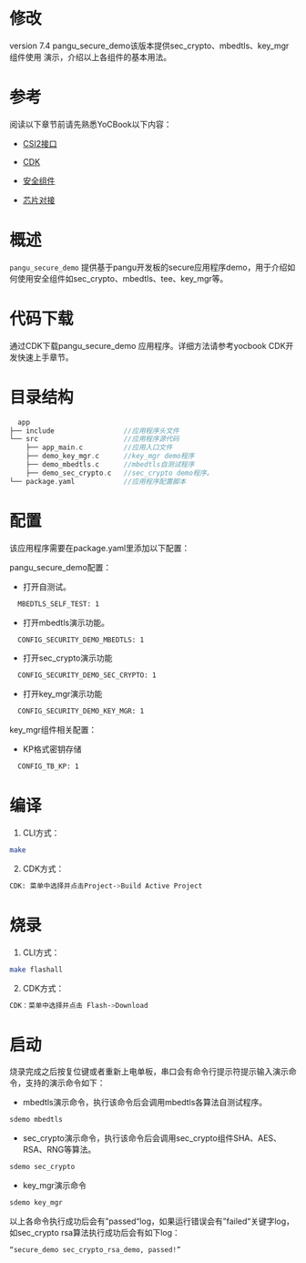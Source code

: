 # 修改

version 7.4  pangu_secure_demo该版本提供sec_crypto、mbedtls、key_mgr组件使用 演示，介绍以上各组件的基本用法。

# 参考

阅读以下章节前请先熟悉YoCBook以下内容：

- [CSI2接口](https://yoc.docs.t-head.cn/yocbook/Chapter3-AliOS/CSI%E8%AE%BE%E5%A4%87%E9%A9%B1%E5%8A%A8%E6%8E%A5%E5%8F%A3/CSI2/)

- [CDK](https://yoc.docs.t-head.cn/yocbook/Chapter2-%E5%BF%AB%E9%80%9F%E4%B8%8A%E6%89%8B%E6%8C%87%E5%BC%95/)

- [安全组件](https://yoc.docs.t-head.cn/yocbook/Chapter5-%E7%BB%84%E4%BB%B6/%E5%AE%89%E5%85%A8%E7%BB%84%E4%BB%B6/)

- [芯片对接](https://yoc.docs.t-head.cn/yocbook/Chapter8-%E8%8A%AF%E7%89%87%E5%AF%B9%E6%8E%A5/)


# 概述

`pangu_secure_demo` 提供基于pangu开发板的secure应用程序demo，用于介绍如何使用安全组件如sec_crypto、mbedtls、tee、key_mgr等。

# 代码下载
通过CDK下载pangu_secure_demo 应用程序。详细方法请参考yocbook CDK开发快速上手章节。

# 目录结构

```c
  app
├── include  				//应用程序头文件
└── src		 				//应用程序源代码
    ├── app_main.c			//应用入口文件
    ├── demo_key_mgr.c		//key_mgr demo程序
    ├── demo_mbedtls.c  	//mbedtls自测试程序
    ├── demo_sec_crypto.c   //sec_crypto demo程序。
└── package.yaml		 	//应用程序配置脚本

```

# 配置

该应用程序需要在package.yaml里添加以下配置：


  pangu_secure_demo配置：
-   打开自测试。
```bash
  MBEDTLS_SELF_TEST: 1 

```
- 打开mbedtls演示功能。
```bash
  CONFIG_SECURITY_DEMO_MBEDTLS: 1
```
- 打开sec_crypto演示功能
```bash
  CONFIG_SECURITY_DEMO_SEC_CRYPTO: 1
```
- 打开key_mgr演示功能
```bash
  CONFIG_SECURITY_DEMO_KEY_MGR: 1
```
key_mgr组件相关配置：

- KP格式密钥存储

```bash
  CONFIG_TB_KP: 1
```

# 编译

1. CLI方式：
```bash
make
```


2. CDK方式：

```bash
CDK: 菜单中选择并点击Project->Build Active Project
```

# 烧录
1. CLI方式：
```bash
make flashall
```

2. CDK方式：
```bash
CDK：菜单中选择并点击 Flash->Download
```

# 启动

烧录完成之后按复位键或者重新上电单板，串口会有命令行提示符提示输入演示命令，支持的演示命令如下：

- mbedtls演示命令，执行该命令后会调用mbedtls各算法自测试程序。
```bash
sdemo mbedtls
```
- sec_crypto演示命令，执行该命令后会调用sec_crypto组件SHA、AES、RSA、RNG等算法。
```bash
sdemo sec_crypto
```
- key_mgr演示命令
```bash
sdemo key_mgr
```

以上各命令执行成功后会有”passed“log，如果运行错误会有”failed“关键字log，
如sec_crypto rsa算法执行成功后会有如下log：

```bash
“secure_demo sec_crypto_rsa_demo, passed!”
```